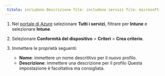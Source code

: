 ```yaml
---
 titolo: includono Descrizione file: includono servizi file: microsoft-intune autore: MandiOhlinger ms. Service: microsoft-intune ms. topic: includono ms. date: ms. Author 04/02/2019: mandia ms. Custom: includere file ms.collection: M365-identity-device-management
---
```


1. Nel [portale di Azure](https://portal.azure.com) selezionare **Tutti i servizi**, filtrare per **Intune** e selezionare **Intune**.
2. Selezionare **Conformità del dispositivo** > **Criteri** > **Crea criterio**.
3. Immettere le proprietà seguenti:

    - **Nome**: immettere un nome descrittivo per il nuovo profilo.
    - **Descrizione**: immettere una descrizione per il profilo Questa impostazione è facoltativa ma consigliata.
